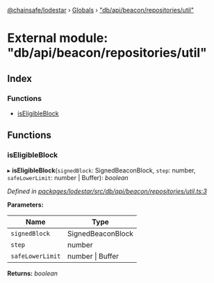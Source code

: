 [@chainsafe/lodestar](../README.md) › [Globals](../globals.md) › ["db/api/beacon/repositories/util"](_db_api_beacon_repositories_util_.md)

# External module: "db/api/beacon/repositories/util"

## Index

### Functions

* [isEligibleBlock](_db_api_beacon_repositories_util_.md#iseligibleblock)

## Functions

###  isEligibleBlock

▸ **isEligibleBlock**(`signedBlock`: SignedBeaconBlock, `step`: number, `safeLowerLimit`: number | Buffer): *boolean*

*Defined in [packages/lodestar/src/db/api/beacon/repositories/util.ts:3](https://github.com/ChainSafe/lodestar/blob/f536e8f/packages/lodestar/src/db/api/beacon/repositories/util.ts#L3)*

**Parameters:**

Name | Type |
------ | ------ |
`signedBlock` | SignedBeaconBlock |
`step` | number |
`safeLowerLimit` | number &#124; Buffer |

**Returns:** *boolean*
